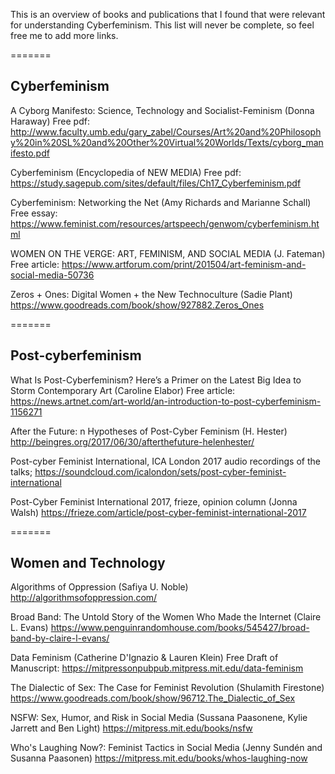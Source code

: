 
This is an overview of books and publications that I found that were relevant
for understanding Cyberfeminism. This list will never be complete, so feel free
me to add more links. 

=======

## Cyberfeminism

A Cyborg Manifesto: Science, Technology and Socialist-Feminism (Donna Haraway)
Free pdf: http://www.faculty.umb.edu/gary_zabel/Courses/Art%20and%20Philosophy%20in%20SL%20and%20Other%20Virtual%20Worlds/Texts/cyborg_manifesto.pdf

Cyberfeminism (Encyclopedia of NEW MEDIA)
Free pdf:
https://study.sagepub.com/sites/default/files/Ch17_Cyberfeminism.pdf

Cyberfeminism: Networking the Net (Amy Richards and Marianne Schall)
Free essay:
https://www.feminist.com/resources/artspeech/genwom/cyberfeminism.html

WOMEN ON THE VERGE: ART, FEMINISM, AND SOCIAL MEDIA (J. Fateman)
Free article:
https://www.artforum.com/print/201504/art-feminism-and-social-media-50736

Zeros + Ones: Digital Women + the New Technoculture (Sadie Plant)
https://www.goodreads.com/book/show/927882.Zeros_Ones


=======

## Post-cyberfeminism

What Is Post-Cyberfeminism? Here’s a Primer on the Latest Big Idea to Storm Contemporary Art (Caroline Elabor)
Free article:
https://news.artnet.com/art-world/an-introduction-to-post-cyberfeminism-1156271

After the Future: n Hypotheses of Post-Cyber Feminism (H. Hester)
http://beingres.org/2017/06/30/afterthefuture-helenhester/

Post-cyber Feminist International, ICA London 2017 audio recordings of the talks;
https://soundcloud.com/icalondon/sets/post-cyber-feminist-international

Post-Cyber Feminist International 2017, frieze, opinion column (Jonna Walsh)
https://frieze.com/article/post-cyber-feminist-international-2017


=======

## Women and Technology

Algorithms of Oppression (Safiya U. Noble)
http://algorithmsofoppression.com/

Broad Band: The Untold Story of the Women Who Made the Internet (Claire L. Evans)
https://www.penguinrandomhouse.com/books/545427/broad-band-by-claire-l-evans/

Data Feminism (Catherine D'Ignazio & Lauren Klein)
Free Draft of Manuscript: https://mitpressonpubpub.mitpress.mit.edu/data-feminism

The Dialectic of Sex: The Case for Feminist Revolution (Shulamith Firestone)
https://www.goodreads.com/book/show/96712.The_Dialectic_of_Sex

NSFW: Sex, Humor, and Risk in Social Media (Sussana Paasonene, Kylie Jarrett and Ben Light)
https://mitpress.mit.edu/books/nsfw

Who's Laughing Now?: Feminist Tactics in Social Media (Jenny Sundén and Susanna Paasonen)
https://mitpress.mit.edu/books/whos-laughing-now
